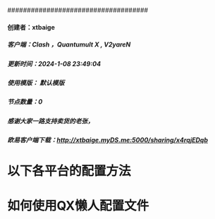 ####################################
#### 创建者：xtbaige
##### 客户端：Clash ，Quantumult X , V2yareN 
##### 更新时间：2024-1-08 23:49:04
##### 使用模版： 默认模版
##### 节点数量：0
##### 感谢大家一路支持卖货的老张，
##### 欧易客户端下载：http://xtbaige.myDS.me:5000/sharing/x4rqjEDqb

# 以下各平台的配置方法

# 如何使用QX懒人配置文件
